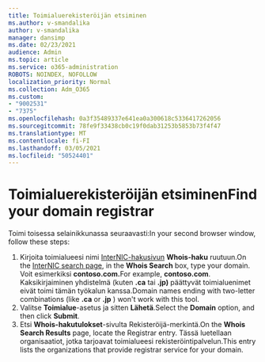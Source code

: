 ```yaml
---
title: Toimialuerekisteröijän etsiminen
ms.author: v-smandalika
author: v-smandalika
manager: dansimp
ms.date: 02/23/2021
audience: Admin
ms.topic: article
ms.service: o365-administration
ROBOTS: NOINDEX, NOFOLLOW
localization_priority: Normal
ms.collection: Adm_O365
ms.custom:
- "9002531"
- "7375"
ms.openlocfilehash: 0a3f35489337e641ea0a300618c5336417262056
ms.sourcegitcommit: 78fe9f33438cb0c19f0dab31253b5853b73f4f47
ms.translationtype: MT
ms.contentlocale: fi-FI
ms.lasthandoff: 03/05/2021
ms.locfileid: "50524401"
---
```

# <a name="find-your-domain-registrar"></a><span data-ttu-id="297b9-102">Toimialuerekisteröijän etsiminen</span><span class="sxs-lookup"><span data-stu-id="297b9-102">Find your domain registrar</span></span>

<span data-ttu-id="297b9-103">Toimi toisessa selainikkunassa seuraavasti:</span><span class="sxs-lookup"><span data-stu-id="297b9-103">In your second browser window, follow these steps:</span></span>

1. <span data-ttu-id="297b9-104">Kirjoita toimialueesi nimi [InterNIC-hakusivun](https://lookup.icann.org/) **Whois-haku** ruutuun.</span><span class="sxs-lookup"><span data-stu-id="297b9-104">On the [InterNIC search page](https://lookup.icann.org/), in the **Whois Search** box, type your domain.</span></span> <span data-ttu-id="297b9-105">Voit esimerkiksi **contoso.com.**</span><span class="sxs-lookup"><span data-stu-id="297b9-105">For example, **contoso.com**.</span></span> <span data-ttu-id="297b9-106">Kaksikirjaiminen yhdistelmä (kuten **.ca** tai **.jp)** päättyvät toimialuenimet eivät toimi tämän työkalun kanssa.</span><span class="sxs-lookup"><span data-stu-id="297b9-106">Domain names ending with two-letter combinations (like **.ca** or **.jp** ) won't work with this tool.</span></span>
2. <span data-ttu-id="297b9-107">Valitse **Toimialue**-asetus ja sitten **Lähetä**.</span><span class="sxs-lookup"><span data-stu-id="297b9-107">Select the **Domain** option, and then click **Submit**.</span></span>
3. <span data-ttu-id="297b9-108">Etsi **Whois-hakutulokset**-sivulta Rekisteröijä-merkintä.</span><span class="sxs-lookup"><span data-stu-id="297b9-108">On the **Whois Search Results** page, locate the Registrar entry.</span></span> <span data-ttu-id="297b9-109">Tässä luetellaan organisaatiot, jotka tarjoavat toimialueesi rekisteröintipalvelun.</span><span class="sxs-lookup"><span data-stu-id="297b9-109">This entry lists the organizations that provide registrar service for your domain.</span></span>
